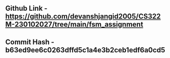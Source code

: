 ## Github Link - https://github.com/devanshjangid2005/CS322M-230102027/tree/main/fsm_assignment  
## Commit Hash - b63ed9ee6c0263dffd5c1a4e3b2ceb1edf6a0cd5
